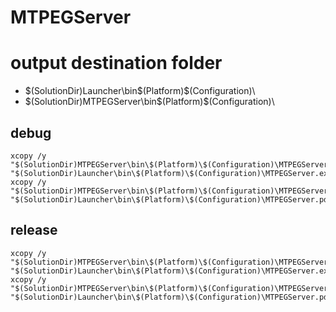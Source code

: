 # MTPEGServer

# output destination folder
- $(SolutionDir)Launcher\bin\$(Platform)\$(Configuration)\
- $(SolutionDir)MTPEGServer\bin\$(Platform)\$(Configuration)\

## debug
```
xcopy /y "$(SolutionDir)MTPEGServer\bin\$(Platform)\$(Configuration)\MTPEGServer.exe" "$(SolutionDir)Launcher\bin\$(Platform)\$(Configuration)\MTPEGServer.exe*"
xcopy /y "$(SolutionDir)MTPEGServer\bin\$(Platform)\$(Configuration)\MTPEGServer.pdb" "$(SolutionDir)Launcher\bin\$(Platform)\$(Configuration)\MTPEGServer.pdb*"
```

## release
```
xcopy /y "$(SolutionDir)MTPEGServer\bin\$(Platform)\$(Configuration)\MTPEGServer.exe" "$(SolutionDir)Launcher\bin\$(Platform)\$(Configuration)\MTPEGServer.exe*"
xcopy /y "$(SolutionDir)MTPEGServer\bin\$(Platform)\$(Configuration)\MTPEGServer.pdb" "$(SolutionDir)Launcher\bin\$(Platform)\$(Configuration)\MTPEGServer.pdb*"
```